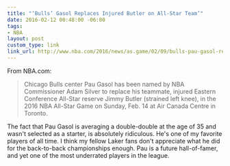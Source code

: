 ```yaml
---
title: "‘Bulls’ Gasol Replaces Injured Butler on All-Star Team’"
date: 2016-02-12 00:48:00 -06:00
tags:
- NBA
layout: post
custom_type: link
link_url: http://www.nba.com/2016/news/as.game/02/09/bulls-pau-gasol-replaces-jimmy-butler-on-all-star-team/index.html
---
```


From NBA.com:

> Chicago Bulls center Pau Gasol has been named by NBA Commissioner Adam Silver to replace his teammate, injured Eastern Conference All-Star reserve Jimmy Butler (strained left knee), in the 2016 NBA All-Star Game on Sunday, Feb. 14 at Air Canada Centre in Toronto.

The fact that Pau Gasol is averaging a double-double at the age of 35 and wasn't selected as a starter, is absolutely ridiculous. He's one of my favorite players of all time. I think my fellow Laker fans don't appreciate what he did for the back-to-back championships enough. Pau is a future hall-of-famer, and yet one of the most underrated players in the league.
